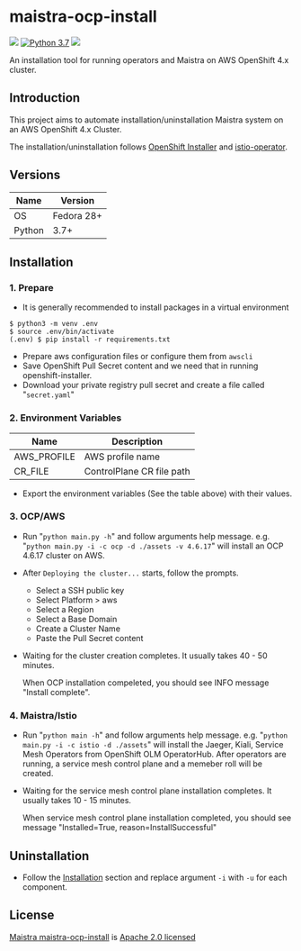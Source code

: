 # maistra-ocp-install

[![](https://img.shields.io/badge/License-Apache%202.0-blue.svg?style=flat)](https://github.com/maistra/maistra-ocp-install/blob/development/LICENSE)
[![Python 3.7](https://img.shields.io/badge/python-3.7-blue.svg?style=flat)](https://www.python.org/downloads/release/python-370/)
![](https://img.shields.io/github/repo-size/maistra/maistra-ocp-install.svg?style=flat)

An installation tool for running operators and Maistra on AWS OpenShift 4.x cluster.

## Introduction

This project aims to automate installation/uninstallation Maistra system on an AWS OpenShift 4.x Cluster.

The installation/uninstallation follows [OpenShift Installer](https://github.com/openshift/installer) and [istio-operator](https://github.com/maistra/istio-operator).

## Versions

| Name      | Version       |
| --        | --            |
| OS        | Fedora 28+    |
| Python    | 3.7+          |

## Installation

### 1. Prepare

* It is generally recommended to install packages in a virtual environment

```shell
$ python3 -m venv .env
$ source .env/bin/activate
(.env) $ pip install -r requirements.txt

```

* Prepare aws configuration files or configure them from `awscli`
* Save OpenShift Pull Secret content and we need that in running openshift-installer.
* Download your private registry pull secret and create a file called "`secret.yaml`"

### 2. Environment Variables

| Name        | Description |
| ----------- | ----------- |
| AWS_PROFILE | AWS profile name |
| CR_FILE     | ControlPlane CR file path  |

* Export the environment variables (See the table above) with their values.

### 3. OCP/AWS
* Run "`python main.py -h`" and follow arguments help message. e.g. "`python main.py -i -c ocp -d ./assets -v 4.6.17`" will install an OCP 4.6.17 cluster on AWS.
* After `Deploying the cluster...` starts, follow the prompts.
  * Select a SSH public key
  * Select Platform > aws
  * Select a Region
  * Select a Base Domain
  * Create a Cluster Name
  * Paste the Pull Secret content
* Waiting for the cluster creation completes. It usually takes 40 - 50 minutes.

    When OCP installation compeleted, you should see INFO message "Install complete".

### 4. Maistra/Istio
* Run "`python main -h`" and follow arguments help message. e.g. "`python main.py -i -c istio -d ./assets`" will install the Jaeger, Kiali, Service Mesh Operators from OpenShift OLM OperatorHub. After operators are running, a service mesh control plane and a memeber roll will be created.
* Waiting for the service mesh control plane installation completes. It usually takes 10 - 15 minutes.

    When service mesh control plane installation completed, you should see message "Installed=True, reason=InstallSuccessful"


## Uninstallation

* Follow the [Installation](https://github.com/maistra/maistra-ocp-install#installation) section and replace argument `-i` with `-u` for each component.

## License

[Maistra maistra-ocp-install](https://github.com/maistra/maistra-ocp-install) is [Apache 2.0 licensed](https://github.com/maistra/maistra-ocp-install/blob/development/LICENSE)
